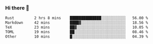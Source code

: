 ### Hi there 👋

<!--
**WShiBin/WShiBin** is a ✨ _special_ ✨ repository because its `README.md` (this file) appears on your GitHub profile.

Here are some ideas to get you started:

- 🔭 I’m currently working on ...
- 🌱 I’m currently learning ...
- 👯 I’m looking to collaborate on ...
- 🤔 I’m looking for help with ...
- 💬 Ask me about ...
- 📫 How to reach me: ...
- 😄 Pronouns: ...
- ⚡ Fun fact: ...
-->

<!--START_SECTION:waka-->

```txt
Rust         2 hrs 8 mins    ██████████████░░░░░░░░░░░   56.00 %
Markdown     42 mins         ████▓░░░░░░░░░░░░░░░░░░░░   18.56 %
TeX          23 mins         ██▓░░░░░░░░░░░░░░░░░░░░░░   10.05 %
TOML         19 mins         ██░░░░░░░░░░░░░░░░░░░░░░░   08.46 %
Other        10 mins         █░░░░░░░░░░░░░░░░░░░░░░░░   04.39 %
```

<!--END_SECTION:waka-->

